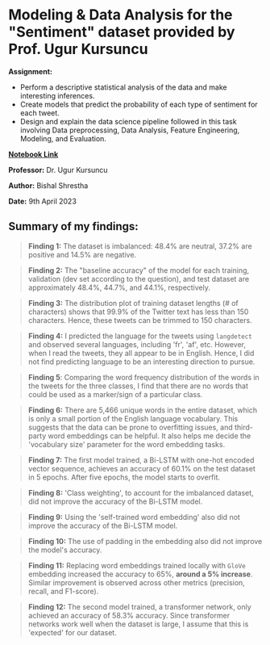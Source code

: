 # Modeling & Data Analysis for the "Sentiment" dataset provided by Prof. Ugur Kursuncu
**Assignment:**
* Perform a descriptive statistical analysis of the data and make interesting inferences.
* Create models that predict the probability of each type of sentiment for each tweet.
* Design and explain the data science pipeline followed in this task involving Data preprocessing, Data Analysis, Feature Engineering, Modeling, and Evaluation.

[**Notebook Link**](https://nbviewer.org/github/OfficialBishal/Modeling-Data-Analysis-for-the-Sentiment-dataset-provided-by-Prof.-Ugur-Kursuncu/blob/main/main.ipynb)

**Professor:** Dr. Ugur Kursuncu

**Author:** Bishal Shrestha

**Date:** 9th April 2023

## Summary of my findings:
> **Finding 1:** The dataset is imbalanced: 48.4% are neutral, 37.2% are positive and 14.5% are negative.  

> **Finding 2:** The "baseline accuracy" of the model for each training, validation (dev set according to the question), and test dataset are approximately 48.4%, 44.7%, and 44.1%, respectively.  

> **Finding 3:** The distribution plot of training dataset lengths (# of characters) shows that 99.9% of the Twitter text has less than 150 characters. Hence, these tweets can be trimmed to 150 characters.

> **Finding 4:** I predicted the language for the tweets using `langdetect` and observed several languages, including 'fr', 'af', etc. However, when I read the tweets, they all appear to be in English. Hence, I did not find predicting language to be an interesting direction to pursue.

> **Finding 5**: Comparing the word frequency distribution of the words in the tweets for the three classes, I find that there are no words that could be used as a marker/sign of a particular class.

> **Finding 6:** There are 5,466 unique words in the entire dataset, which is only a small portion of the English language vocabulary. This suggests that the data can be prone to overfitting issues, and third-party word embeddings can be helpful. It also helps me decide the 'vocabulary size' parameter for the word embedding tasks.

> **Finding 7:** The first model trained, a Bi-LSTM with one-hot encoded vector sequence, achieves an accuracy of 60.1% on the test dataset in 5 epochs. After five epochs, the model starts to overfit.

> **Finding 8:** 'Class weighting', to account for the imbalanced dataset, did not improve the accuracy of the Bi-LSTM model.

> **Finding 9:** Using the 'self-trained word embedding' also did not improve the accuracy of the Bi-LSTM model.

> **Finding 10:** The use of padding in the embedding also did not improve the model's accuracy.

> **Finding 11:** Replacing word embeddings trained locally with `GloVe` embedding increased the accuracy to 65%, **around a 5% increase**. Similar improvement is observed across other metrics (precision, recall, and F1-score).

> **Finding 12:** The second model trained, a transformer network, only achieved an accuracy of 58.3% accuracy. Since transformer networks work well when the dataset is large, I assume that this is 'expected' for our dataset. 
